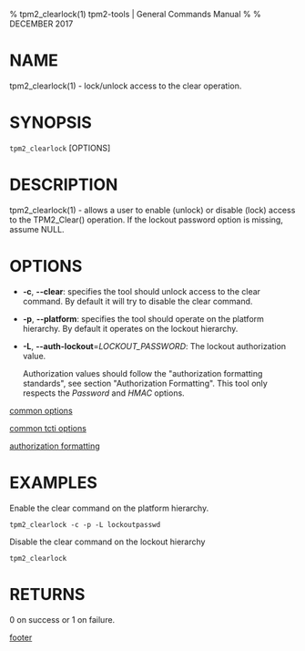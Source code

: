% tpm2_clearlock(1) tpm2-tools | General Commands Manual
%
% DECEMBER 2017

# NAME

tpm2_clearlock(1) - lock/unlock access to the clear operation.

# SYNOPSIS

`tpm2_clearlock` [OPTIONS]

# DESCRIPTION

tpm2_clearlock(1) - allows a user to enable (unlock) or disable (lock)
access to the TPM2_Clear() operation. If the lockout password option
is missing, assume NULL.

# OPTIONS

  * **-c**, **--clear**:
    specifies the tool should unlock access to the clear command.
    By default it will try to disable the clear command.

  * **-p**, **--platform**:
    specifies the tool should operate on the platform hierarchy. By default
    it operates on the lockout hierarchy.

  * **-L**, **--auth-lockout**=_LOCKOUT\_PASSWORD_:
    The lockout authorization value.

    Authorization values should follow the "authorization formatting standards",
    see section "Authorization Formatting".
    This tool only respects the *Password* and *HMAC* options.

[common options](common/options.md)

[common tcti options](common/tcti.md)

[authorization formatting](common/password.md)

# EXAMPLES

Enable the clear command on the platform hierarchy.

```
tpm2_clearlock -c -p -L lockoutpasswd
```

Disable the clear command on the lockout hierarchy

```
tpm2_clearlock
```

# RETURNS

0 on success or 1 on failure.

[footer](common/footer.md)
